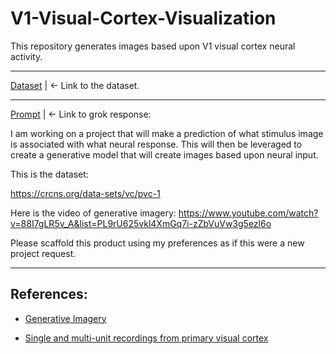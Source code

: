 # V1-Visual-Cortex-Visualization

This repository generates images based upon V1 visual cortex neural activity.

---

[Dataset](https://crcns.org/data-sets/vc/pvc-1) | <- Link to the dataset.

---

[Prompt](https://grok.com/chat/909834cf-3c17-4744-9423-8553f8f548c3) | <- Link to grok response:

I am working on a project that will make a prediction of what stimulus image is associated with what neural response. This will then be leveraged to create a generative model that will create images based upon neural input. 

This is the dataset:

https://crcns.org/data-sets/vc/pvc-1

Here is the video of generative imagery:
https://www.youtube.com/watch?v=88I7gLR5v_A&list=PL9rU625vkl4XmGq7i-zZbVuVw3g5ezl6o

Please scaffold this product using my preferences as if this were a new project request. 

---

## References:
- [Generative Imagery](https://www.youtube.com/watch?v=88I7gLR5v_A&list=PL9rU625vkl4XmGq7i-zZbVuVw3g5ezl6o)

- [Single and multi-unit recordings from primary visual cortex](https://crcns.org/data-sets/vc/pvc-1)

